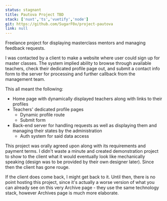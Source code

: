 ```yaml
---
status: stagnant
title: Pautova Project TBD
stack: ['nuxt','ts','vuetify','node']
git: https://github.com/SugarF0x/project-pautova
link: null
---
```


Freelance project for displaying masterclass mentors and managing feedback requests.
<!--more-->
I was contacted by a client to make a website where user could sign up for master classes.
The system implied ability to browse through available teachers, check their dedicated profile page out,
and submit a contact info form to the server for processing and further callback from the management team.

This all meant the following:

* Home page with dynamically displayed teachers along with links to their profiles
* Teachers' dedicated profile pages
  * Dynamic profile route
  * Submit form
* Back-end server for handling requests as well as displaying them and managing their states by the administration
  * Auth system for said data access

This project was orally agreed upon along with its requirements and payment terms.
I didn't waste a minute and created demonstration project to show to the client what it would eventually look like
mechanically speaking (design was to be provided by their own designer later).
Since then the client has gone rouge.

If the client does come back, I might get back to it. Until then, there is no point hosting this project,
since it's actually a worse version of what you can already see on this very Archive page - they use
the same technology stack, however Archives page is much more elaborate.

